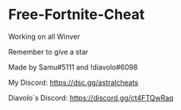 # Free-Fortnite-Cheat

Working on all Winver

Remember to give a star

Made by Samu#5111 and !diavolo#6098

My Discord: https://dsc.gg/astralcheats

Diavolo´s Discord: https://discord.gg/ct4FTQwRaq
